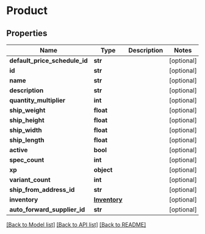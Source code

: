 # Product

## Properties
Name | Type | Description | Notes
------------ | ------------- | ------------- | -------------
**default_price_schedule_id** | **str** |  | [optional] 
**id** | **str** |  | [optional] 
**name** | **str** |  | [optional] 
**description** | **str** |  | [optional] 
**quantity_multiplier** | **int** |  | [optional] 
**ship_weight** | **float** |  | [optional] 
**ship_height** | **float** |  | [optional] 
**ship_width** | **float** |  | [optional] 
**ship_length** | **float** |  | [optional] 
**active** | **bool** |  | [optional] 
**spec_count** | **int** |  | [optional] 
**xp** | **object** |  | [optional] 
**variant_count** | **int** |  | [optional] 
**ship_from_address_id** | **str** |  | [optional] 
**inventory** | [**Inventory**](Inventory.md) |  | [optional] 
**auto_forward_supplier_id** | **str** |  | [optional] 

[[Back to Model list]](../README.md#documentation-for-models) [[Back to API list]](../README.md#documentation-for-api-endpoints) [[Back to README]](../README.md)


